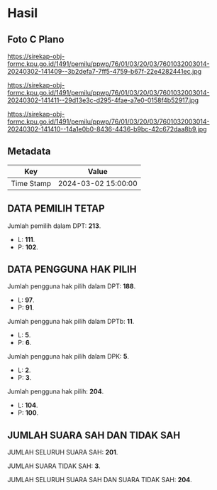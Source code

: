 # Hasil

## Foto C Plano

https://sirekap-obj-formc.kpu.go.id/1491/pemilu/ppwp/76/01/03/20/03/7601032003014-20240302-141409--3b2defa7-7ff5-4759-b67f-22e4282441ec.jpg

https://sirekap-obj-formc.kpu.go.id/1491/pemilu/ppwp/76/01/03/20/03/7601032003014-20240302-141411--29d13e3c-d295-4fae-a7e0-0158f4b52917.jpg

https://sirekap-obj-formc.kpu.go.id/1491/pemilu/ppwp/76/01/03/20/03/7601032003014-20240302-141410--14a1e0b0-8436-4436-b9bc-42c672daa8b9.jpg


## Metadata

| Key        | Value               |
| ---------- | ------------------- |
| Time Stamp | 2024-03-02 15:00:00 |


## DATA PEMILIH TETAP

Jumlah pemilih dalam DPT: **213**.
 * L: **111**.
 * P: **102**.

## DATA PENGGUNA HAK PILIH

Jumlah pengguna hak pilih dalam DPT: **188**.
 * L: **97**.
 * P: **91**.

Jumlah pengguna hak pilih dalam DPTb: **11**.
 * L: **5**.
 * P: **6**.

Jumlah pengguna hak pilih dalam DPK: **5**.
 * L: **2**.
 * P: **3**.

Jumlah pengguna hak pilih: **204**.
 * L: **104**.
 * P: **100**.

## JUMLAH SUARA SAH DAN TIDAK SAH

JUMLAH SELURUH SUARA SAH: **201**.

JUMLAH SUARA TIDAK SAH: **3**.

JUMLAH SELURUH SUARA SAH DAN SUARA TIDAK SAH: **204**.


